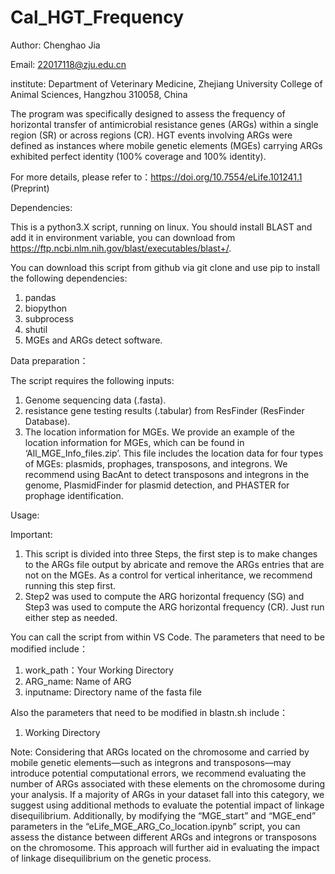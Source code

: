 # Cal_HGT_Frequency
Author: Chenghao Jia

Email: 22017118@zju.edu.cn

institute: Department of Veterinary Medicine, Zhejiang University College of Animal Sciences, Hangzhou 310058, China

The program was specifically designed to assess the frequency of horizontal transfer of antimicrobial resistance genes (ARGs) within a single region (SR) or across regions (CR). HGT events involving ARGs were defined as instances where mobile genetic elements (MGEs) carrying ARGs exhibited perfect identity (100% coverage and 100% identity).

For more details, please refer to：https://doi.org/10.7554/eLife.101241.1 (Preprint)


Dependencies:

This is a python3.X script, running on linux. You should install BLAST and add it in environment variable, you can download from https://ftp.ncbi.nlm.nih.gov/blast/executables/blast+/. 

You can download this script from github via git clone and use pip to install the following dependencies:
1. pandas
2. biopython
3. subprocess
4. shutil
5. MGEs and ARGs detect software.

Data preparation：

The script requires the following inputs: 
1. Genome sequencing data (.fasta).
2. resistance gene testing results (.tabular) from ResFinder (ResFinder Database).
3. The location information for MGEs. We provide an example of the location information for MGEs, which can be found in ‘All_MGE_Info_files.zip’. This file includes the location data for four types of MGEs: plasmids, prophages, transposons, and integrons. We recommend using BacAnt to detect transposons and integrons in the genome, PlasmidFinder for plasmid detection, and PHASTER for prophage identification.

Usage:

Important: 
1. This script is divided into three Steps, the first step is to make changes to the ARGs file output by abricate and remove the ARGs entries that are not on the MGEs. As a control for vertical inheritance, we recommend running this step first.
2. Step2 was used to compute the ARG horizontal frequency (SG) and Step3 was used to compute the ARG horizontal frequency (CR). Just run either step as needed.

You can call the script from within VS Code. The parameters that need to be modified include：
1. work_path：Your Working Directory
2. ARG_name: Name of ARG
3. inputname: Directory name of the fasta file

Also the parameters that need to be modified in blastn.sh include：
1. Working Directory


Note: Considering that ARGs located on the chromosome and carried by mobile genetic elements—such as integrons and transposons—may introduce potential computational errors, we recommend evaluating the number of ARGs associated with these elements on the chromosome during your analysis. If a majority of ARGs in your dataset fall into this category, we suggest using additional methods to evaluate the potential impact of linkage disequilibrium. Additionally, by modifying the “MGE_start” and “MGE_end” parameters in the “eLife_MGE_ARG_Co_location.ipynb” script, you can assess the distance between different ARGs and integrons or transposons on the chromosome. This approach will further aid in evaluating the impact of linkage disequilibrium on the genetic process.
